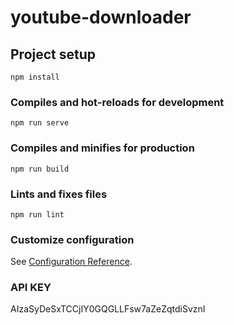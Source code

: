 # youtube-downloader

## Project setup

```
npm install
```

### Compiles and hot-reloads for development

```
npm run serve
```

### Compiles and minifies for production

```
npm run build
```

### Lints and fixes files

```
npm run lint
```

### Customize configuration

See [Configuration Reference](https://cli.vuejs.org/config/).

### API KEY

AIzaSyDeSxTCCjIY0GQGLLFsw7aZeZqtdiSvznI

